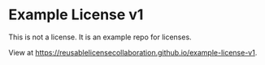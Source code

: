 # Example License v1
This is not a license. It is an example repo for licenses.

View at https://reusablelicensecollaboration.github.io/example-license-v1.
